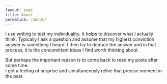 ```yaml
---
layout: page
title: About
permalink: /about/
---
```


I use writing to test my individuality. It helps to discover what I actually think. Typically I ask a question and assume that my highest conviction answer is something I heard. I then try to deduce the answer and in that process, it is the concomittant ideas I find worth thinking about. 

But perhaps the important reason is to come back to read my posts after some time.  
I get a feeling of surprise and simultaneously relive that precise moment in the past. 
